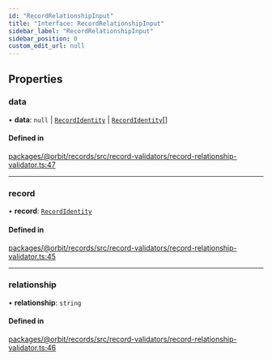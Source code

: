 ```yaml
---
id: "RecordRelationshipInput"
title: "Interface: RecordRelationshipInput"
sidebar_label: "RecordRelationshipInput"
sidebar_position: 0
custom_edit_url: null
---
```


## Properties

### data

• **data**: ``null`` \| [`RecordIdentity`](RecordIdentity.md) \| [`RecordIdentity`](RecordIdentity.md)[]

#### Defined in

[packages/@orbit/records/src/record-validators/record-relationship-validator.ts:47](https://github.com/orbitjs/orbit/blob/6e0cbd41/packages/@orbit/records/src/record-validators/record-relationship-validator.ts#L47)

___

### record

• **record**: [`RecordIdentity`](RecordIdentity.md)

#### Defined in

[packages/@orbit/records/src/record-validators/record-relationship-validator.ts:45](https://github.com/orbitjs/orbit/blob/6e0cbd41/packages/@orbit/records/src/record-validators/record-relationship-validator.ts#L45)

___

### relationship

• **relationship**: `string`

#### Defined in

[packages/@orbit/records/src/record-validators/record-relationship-validator.ts:46](https://github.com/orbitjs/orbit/blob/6e0cbd41/packages/@orbit/records/src/record-validators/record-relationship-validator.ts#L46)

